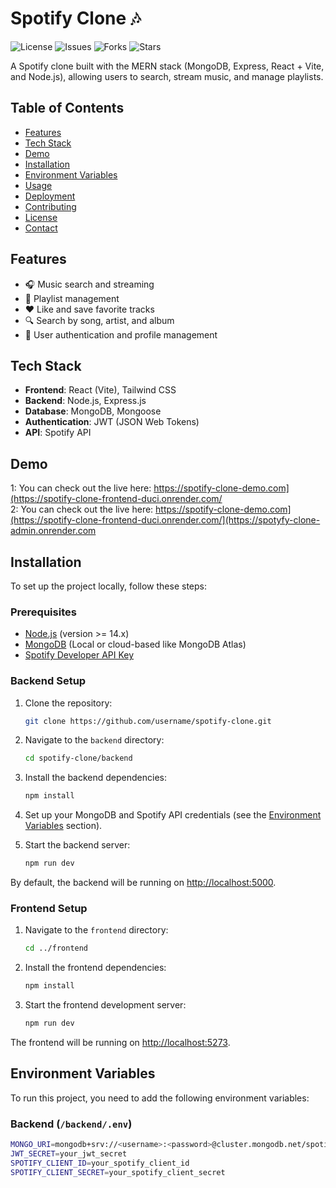 # Spotify Clone 🎶

![License](https://img.shields.io/github/license/username/spotify-clone)
![Issues](https://img.shields.io/github/issues/username/spotify-clone)
![Forks](https://img.shields.io/github/forks/username/spotify-clone)
![Stars](https://img.shields.io/github/stars/username/spotify-clone)

A Spotify clone built with the MERN stack (MongoDB, Express, React + Vite, and Node.js), allowing users to search, stream music, and manage playlists.

## Table of Contents

- [Features](#features)
- [Tech Stack](#tech-stack)
- [Demo](#demo)
- [Installation](#installation)
- [Environment Variables](#environment-variables)
- [Usage](#usage)
- [Deployment](#deployment)
- [Contributing](#contributing)
- [License](#license)
- [Contact](#contact)

## Features

- 🎧 Music search and streaming
- 🎼 Playlist management
- ❤️ Like and save favorite tracks
- 🔍 Search by song, artist, and album
- 👤 User authentication and profile management

## Tech Stack

- **Frontend**: React (Vite), Tailwind CSS
- **Backend**: Node.js, Express.js
- **Database**: MongoDB, Mongoose
- **Authentication**: JWT (JSON Web Tokens)
- **API**: Spotify API

## Demo

1: You can check out the live  here: https://spotify-clone-demo.com](https://spotify-clone-frontend-duci.onrender.com/
<br />
2: You can check out the live  here: https://spotify-clone-demo.com](https://spotify-clone-frontend-duci.onrender.com/](https://spotyfy-clone-admin.onrender.com

## Installation

To set up the project locally, follow these steps:

### Prerequisites

- [Node.js](https://nodejs.org/en/) (version >= 14.x)
- [MongoDB](https://www.mongodb.com/) (Local or cloud-based like MongoDB Atlas)
- [Spotify Developer API Key](https://developer.spotify.com/)

### Backend Setup

1. Clone the repository:
    ```bash
    git clone https://github.com/username/spotify-clone.git
    ```

2. Navigate to the `backend` directory:
    ```bash
    cd spotify-clone/backend
    ```

3. Install the backend dependencies:
    ```bash
    npm install
    ```

4. Set up your MongoDB and Spotify API credentials (see the [Environment Variables](#environment-variables) section).

5. Start the backend server:
    ```bash
    npm run dev
    ```

By default, the backend will be running on [http://localhost:5000](http://localhost:5000).

### Frontend Setup

1. Navigate to the `frontend` directory:
    ```bash
    cd ../frontend
    ```

2. Install the frontend dependencies:
    ```bash
    npm install
    ```

3. Start the frontend development server:
    ```bash
    npm run dev
    ```

The frontend will be running on [http://localhost:5273](http://localhost:5274).

## Environment Variables

To run this project, you need to add the following environment variables:

### Backend (`/backend/.env`)

```bash
MONGO_URI=mongodb+srv://<username>:<password>@cluster.mongodb.net/spotify-clone
JWT_SECRET=your_jwt_secret
SPOTIFY_CLIENT_ID=your_spotify_client_id
SPOTIFY_CLIENT_SECRET=your_spotify_client_secret
